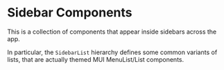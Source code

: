 # Sidebar Components

This is a collection of components that appear inside sidebars across the app.

In particular, the `SidebarList` hierarchy defines some common variants of lists, that are actually
themed MUI MenuList/List components.
